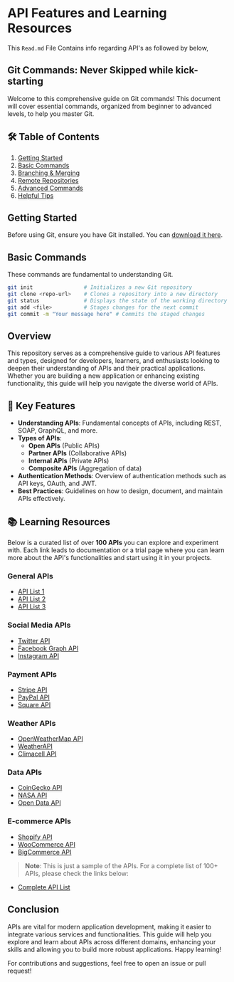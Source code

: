 # API Features and Learning Resources  
This ``Read.md`` File Contains info regarding API's as followed by below,

## Git Commands: Never Skipped while kick-starting
Welcome to this comprehensive guide on Git commands! This document will cover essential commands, organized from beginner to advanced levels, to help you master Git.  

## 🛠️ Table of Contents  
1. [Getting Started](#getting-started)  
2. [Basic Commands](#basic-commands)  
3. [Branching & Merging](#branching--merging)  
4. [Remote Repositories](#remote-repositories)  
5. [Advanced Commands](#advanced-commands)  
6. [Helpful Tips](#helpful-tips)  

## Getting Started  
Before using Git, ensure you have Git installed. You can [download it here](https://git-scm.com/downloads).  

## Basic Commands  
These commands are fundamental to understanding Git.  

```bash  
git init                # Initializes a new Git repository  
git clone <repo-url>    # Clones a repository into a new directory  
git status              # Displays the state of the working directory  
git add <file>          # Stages changes for the next commit  
git commit -m "Your message here" # Commits the staged changes
```


## Overview  
This repository serves as a comprehensive guide to various API features and types, designed for developers, learners, and enthusiasts looking to deepen their understanding of APIs and their practical applications. Whether you are building a new application or enhancing existing functionality, this guide will help you navigate the diverse world of APIs.  

## 📌 Key Features  
- **Understanding APIs**: Fundamental concepts of APIs, including REST, SOAP, GraphQL, and more.  
- **Types of APIs**:  
  - **Open APIs** (Public APIs)  
  - **Partner APIs** (Collaborative APIs)  
  - **Internal APIs** (Private APIs)  
  - **Composite APIs** (Aggregation of data)  
- **Authentication Methods**: Overview of authentication methods such as API keys, OAuth, and JWT.  
- **Best Practices**: Guidelines on how to design, document, and maintain APIs effectively.  

## 📚 Learning Resources  
Below is a curated list of over **100 APIs** you can explore and experiment with. Each link leads to documentation or a trial page where you can learn more about the API's functionalities and start using it in your projects.  

### General APIs  
- [API List 1](https://example.com/api1)  
- [API List 2](https://example.com/api2)  
- [API List 3](https://example.com/api3)  

### Social Media APIs  
- [Twitter API](https://developer.twitter.com/en/docs/twitter-api)  
- [Facebook Graph API](https://developers.facebook.com/docs/graph-api/)  
- [Instagram API](https://developers.facebook.com/docs/instagram-api)  

### Payment APIs  
- [Stripe API](https://stripe.com/docs/api)  
- [PayPal API](https://developer.paypal.com/docs/api/overview/)  
- [Square API](https://developer.squareup.com/docs)  

### Weather APIs  
- [OpenWeatherMap API](https://openweathermap.org/api)  
- [WeatherAPI](https://www.weatherapi.com/docs/)  
- [Climacell API](https://www.climacell.co/weather-api/)  

### Data APIs  
- [CoinGecko API](https://coingecko.com/en/api)  
- [NASA API](https://api.nasa.gov/)  
- [Open Data API](https://opendata.com/)  

### E-commerce APIs  
- [Shopify API](https://shopify.dev/api)  
- [WooCommerce API](https://woocommerce.github.io/woocommerce-rest-api-docs/)  
- [BigCommerce API](https://developer.bigcommerce.com/api)  

> **Note**: This is just a sample of the APIs. For a complete list of 100+ APIs, please check the links below:  
- [Complete API List](https://example.com/all-apis)  

## Conclusion  
APIs are vital for modern application development, making it easier to integrate various services and functionalities. This guide will help you explore and learn about APIs across different domains, enhancing your skills and allowing you to build more robust applications. Happy learning!  

For contributions and suggestions, feel free to open an issue or pull request!  
